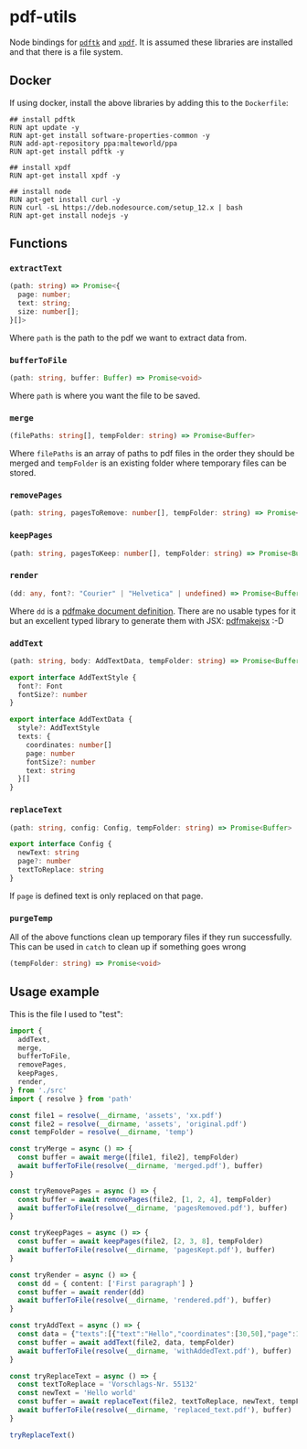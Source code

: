 # pdf-utils

Node bindings for [`pdftk`](https://www.pdflabs.com/tools/pdftk-the-pdf-toolkit/) and [`xpdf`](https://www.xpdfreader.com/). It is assumed these libraries are installed and that there is a file system.

## Docker

If using docker, install the above libraries by adding this to the `Dockerfile`:

```
## install pdftk
RUN apt update -y
RUN apt-get install software-properties-common -y
RUN add-apt-repository ppa:malteworld/ppa
RUN apt-get install pdftk -y

## install xpdf
RUN apt-get install xpdf -y

## install node
RUN apt-get install curl -y
RUN curl -sL https://deb.nodesource.com/setup_12.x | bash
RUN apt-get install nodejs -y
```

## Functions

### `extractText`

```ts
(path: string) => Promise<{
  page: number;
  text: string;
  size: number[];
}[]>
```

Where `path` is the path to the pdf we want to extract data from.

### `bufferToFile`

```ts
(path: string, buffer: Buffer) => Promise<void>
```

Where `path` is where you want the file to be saved.

### `merge`

```ts
(filePaths: string[], tempFolder: string) => Promise<Buffer>
```

Where `filePaths` is an array of paths to pdf files in the order they should be merged and `tempFolder` is an existing folder where temporary files can be stored.

### `removePages`

```ts
(path: string, pagesToRemove: number[], tempFolder: string) => Promise<Buffer>
```

### `keepPages`

```ts
(path: string, pagesToKeep: number[], tempFolder: string) => Promise<Buffer>
```

### `render`

```ts
(dd: any, font?: "Courier" | "Helvetica" | undefined) => Promise<Buffer>
```

Where `dd` is a [pdfmake document definition](https://pdfmake.github.io/docs/document-definition-object/). There are no usable types for it but an excellent typed library to generate them with JSX: [pdfmakejsx](https://www.npmjs.com/package/pdfmakejsx) :-D

### `addText`

```ts
(path: string, body: AddTextData, tempFolder: string) => Promise<Buffer>
```

```ts
export interface AddTextStyle {
  font?: Font
  fontSize?: number
}

export interface AddTextData {
  style?: AddTextStyle
  texts: {
    coordinates: number[]
    page: number
    fontSize?: number
    text: string
  }[]
}
```

### `replaceText`

```ts
(path: string, config: Config, tempFolder: string) => Promise<Buffer>
```

```ts
export interface Config {
  newText: string
  page?: number
  textToReplace: string
}
```

If `page` is defined text is only replaced on that page.

### `purgeTemp`

All of the above functions clean up temporary files if they run successfully. This can be used in `catch` to clean up if something goes wrong

```ts
(tempFolder: string) => Promise<void>
```

## Usage example

This is the file I used to "test":

```ts
import {
  addText,
  merge,
  bufferToFile,
  removePages,
  keepPages,
  render,
} from './src'
import { resolve } from 'path'

const file1 = resolve(__dirname, 'assets', 'xx.pdf')
const file2 = resolve(__dirname, 'assets', 'original.pdf')
const tempFolder = resolve(__dirname, 'temp')

const tryMerge = async () => {
  const buffer = await merge([file1, file2], tempFolder)
  await bufferToFile(resolve(__dirname, 'merged.pdf'), buffer)
}

const tryRemovePages = async () => {
  const buffer = await removePages(file2, [1, 2, 4], tempFolder)
  await bufferToFile(resolve(__dirname, 'pagesRemoved.pdf'), buffer)
}

const tryKeepPages = async () => {
  const buffer = await keepPages(file2, [2, 3, 8], tempFolder)
  await bufferToFile(resolve(__dirname, 'pagesKept.pdf'), buffer)
}

const tryRender = async () => {
  const dd = { content: ['First paragraph'] }
  const buffer = await render(dd)
  await bufferToFile(resolve(__dirname, 'rendered.pdf'), buffer)
}

const tryAddText = async () => {
  const data = {"texts":[{"text":"Hello","coordinates":[30,50],"page":1},{"text":"world","coordinates":[30,100],"page":3,"fontSize":30}]}
  const buffer = await addText(file2, data, tempFolder)
  await bufferToFile(resolve(__dirname, 'withAddedText.pdf'), buffer)
}

const tryReplaceText = async () => {
  const textToReplace = 'Vorschlags-Nr. 55132'
  const newText = 'Hello world'
  const buffer = await replaceText(file2, textToReplace, newText, tempFolder)
  await bufferToFile(resolve(__dirname, 'replaced_text.pdf'), buffer)
}

tryReplaceText()
```
